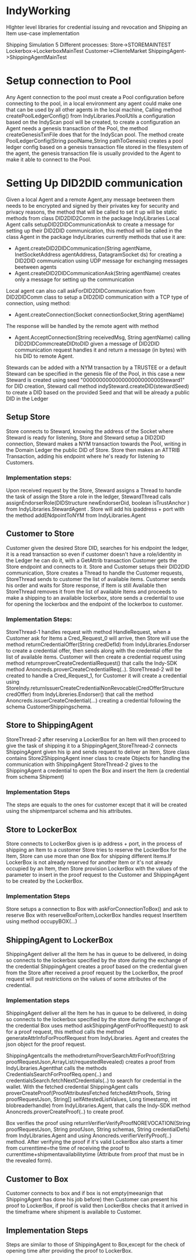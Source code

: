 # IndyWorking
HIghter level libraries for credential issuing and revocation and Shipping an Item use-case implementation



Shipping Simulation
5 Different processes:
Store->STOREMAINTEST
Lockerbox->LockerboxMainTest
Customer->ClienteMarket
ShippingAgent->ShippingAgentMainTest

# Setup connection to Pool
Any Agent connection to the pool must create a Pool configuration before connecting to the pool,
in  a local environment any agent could make one that can be used by all other agents in the local machine,
Calling method createPoolLedgerConfig() from IndyLibraries.PoolUtils a configuration based on the IndyScan pool will be created,
to create a configuration an Agent needs a genesis transaction of the Pool, the method createGenesisTxnFile does that
for the IndyScan pool.
The method create PoolLedgerConfig(String poolName,String pathToGenesis) creates a pool ledger config
based on a genesis transaction file stored in the filesystem of the agent,
the genesis transaction file is usually provided to the Agent to make it able to connect to the Pool.




# Setting Up DID2DID communication
Given a local Agent and a remote Agent,any message beetween them
needs to be encrypted and signed by their privates key for security
and privacy reasons, the method that will be called to set it up will be static
methods from class DID2DID2Comm in the package IndyLibraries
Local Agent calls setupDID2DIDCommunicationAsk to create a message for setting up
their DID2DID communication,
this method will be called in the class Agent in the package IndyLibraries
currently methods that use it are:

- Agent.createDID2DIDCommunication(String agentName, InetSocketAddress agentAddress, DatagramSocket ds) for creating
a DID2DID communication using UDP message for exchanging messages beetween agents
- Agent.createDID2DIDCommunicationAsk(String agentName) creates only a message for setting up the communication


Local agent can also call askForDID2DIDCommunication from DID2DIDComm class to setup a DID2DID communication with a TCP type of connection,
using method:
- Agent.createConnection(Socket connectionSocket,String agentName)

The response will be handled by the remote agent with method
- Agent.AcceptConnection(String receivedMsg, String agentName) calling DID2DIDCommcreateDIDtoDID
  given a message of DID2DID communication request handles it and return a message (in bytes)
  with his DID to remote Agent.

Stewards can be added with a NYM transaction by a TRUSTEE or a default Steward can be specified in the 
genesis file of the Pool, in this case a new Steward is created using seed "000000000000000000000000Steward1" for DID creation,
Steward call method   indySteward.createDID(stewardSeed) to create a DID based on the provided Seed and that will 
be already a public DID in the Ledger


## Setup  Store
Store connects to Steward, knowing the address of the Socket
where Steward is ready for listening, Store and Steward setup
a DID2DID connection, Steward makes a NYM transaction towards the
Pool, writing in the Domain Ledger the public DID of Store.
Store then makes an ATTRIB Transaction, adding his endpoint where he's ready for listening to 
Customers.




### Implementation steps:
Upon received request by the Store, Steward assigns a Thread to handle the task of assign the Store a 
role in the ledger, StewardThread calls  assignEndorserRole(DIDStructure newEndorserDid,
boolean isTrustAnchor ) from IndyLibraries.StewardAgent .
Store will add his ipaddress + port with  the method addENdpointToNYM from IndyLibraries.Agent

## Customer to Store 
Customer given the desired Store DID, searches for his endpoint the
ledger, it is a read transaction so even if customer doesn't have a role/identity
in the Ledger he can do it, with a GetAttrib transaction Customer gets
the Store endpoint and connects to it.
Store and Customer setups their DID2DID communication,
Store creates a Thread to handle the Customer requests,
StoreThread sends to customer the list of available items.
Customer sends his order and waits for Store response,
if Item is still Available then StoreThread removes it from the list of available Items and proceeds
to make a shipping to an available lockerbox, store sends a credential to use for opening the lockerbox
and the endpoint of the lockerbox to customer.

### Implementation Steps:
StoreThread-1 handles request with method HandleRequest, when a Customer ask for Items a Cred_Request_0 will arrive,
then Store will use the method returnCredentialOffer(String credDefId) from IndyLibraries.Endorser to create a
credential offer,
then sends along with the credential offer the list of available items.
Customer will then create a credential request using method returnproverCreateCredentialRequest()
that calls the Indy-SDK method Anoncreds.proverCreateCredentialReq(..).
StoreThread-2 will be created to handle a Cred_Request_1, for Customer it will create a credential using
StoreIndy.returnIssuerCreateCredentialNonRevocable(CredOfferStructure credOffer) from IndyLibreries.Endorser()
that call the method Anoncreds.issuerCreateCredential(...) creating a  credential following the schema
CustomerShippingschema.


## Store to ShippingAgent
StoreThread-2 after reserving a LockerBox for an Item will then proceed to give the task of shipping it to a 
ShippingAgent,StoreThread-2 connects ShippingAgent given his ip and sends request to deliver an Item,
Store class contains Store2ShippingAgent inner class to create Objects for handling the communication with ShippingAgent
StoreThread-2 gives to the ShippingAgent a credential to open the Box and insert the Item (a credential from schema
Shipment)

### Implementation Steps
The steps are equals to the ones for customer except that it will be created
using the  shipmentparcel schema and his attributes.


## Store to LockerBox
Store connects to LockerBox given is ip address + port, in the process of shipping an Item to a 
customer Store tries to reserve the LockerBox for the Item, Store can use more than one Box for
shipping different Items.If LockerBox is not already reserved for another Item or it's not already occupied by an Item,
then Store provision LockerBox with the values of the parameter to insert in the proof request
to the Customer and ShippingAgent to be created by the LockerBox.

### Implementation Steps
Store setups a connection to Box with askForConnectionToBox() and ask to reserve Box with
reserveBoxForItem,LockerBox handles request InsertItem using method occupyBOX(...) 

## ShippingAgent to LockerBox
ShippingAgent deliver all the Item he has in queue to be delivered, in doing so
connects to the lockerbox specified by the store during the exchange of the credential
ShippingAgent creates a proof based on the credential given from the Store after received a 
proof request by the LockerBox, the proof request will put restrictions on the values of some
attributes of the credential.

  
### Implementation steps

ShippingAgent deliver all the Item he has in queue to be delivered, in doing so
connects to the lockerbox specified by the store during the exchange of the credential
Box uses method askShippingAgentForProofRequest() to ask for a proof request, this method calls
the method generateAttrInfoForProofRequest from IndyLibraries. Agent and creates the json object for the 
proof request.


ShippingAgentcalls the methodreturnProverSearchAttrForProof(String proofRequestJson,ArrayList/<String/>requestedRevealed) creates a 
proof from IndyLibraries.Agentthat calls the methods CredentialsSearchForProofReq.open(..) and
credentialsSearch.fetchNextCredentials(..) to search for credential in the wallet.
With the fetched credential ShippingAgent calls proverCreateProof(ProofAttributesFetched fetchedAttrProofs,
String proofRequestJson, String[] selfAttestedListValues, Long timestamp,
int blobreaderhandle) from IndyLibraries.Agent, that calls the Indy-SDK method Anoncreds.proverCreateProof(..)
to create proof.
  
Box verifies the proof using returnVerifierVerifyProofNOREVOCATION(String proofRequestJson, String proofJson, String schemas,
String credentialDefs) from IndyLibraries.Agent and using Anoncreds.verifierVerifyProof(..) method.
After verifying the proof if it's valid LockerBox also starts a timer from currenttime=the time of receiving the proof
to currenttime+shipmentavailabilitytime (Attribute from proof that must be in the revealed form).


## Customer to Box
Customer connects to box and if box is not empty(meeanign that ShippingAgent has done his job before) then Customer can present his
proof to LockerBox, if proof is valid then LockerBox checks that it arrived in the timeframe where shipment is availabile to Customer.

  
## Implementation Steps
Steps are similar to those of ShippingAgent to Box,except for the check
of opening time after providing the proof to LockerBox.






